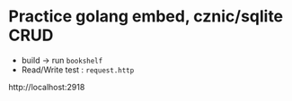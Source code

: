 # Practice golang embed, cznic/sqlite CRUD

* build -> run `bookshelf`
* Read/Write test : `request.http`

http://localhost:2918
